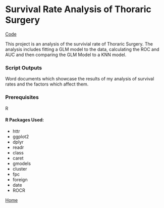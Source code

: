 # Survival Rate Analysis of Thoraric Surgery

[Code](https://github.com/danjsiegel/Portfolio/tree/master/project%202)

This project is an analysis of the survivial rate of Thoraric Surgery. The analysis includes fitting a GLM model to the data, calculating the ROC and AUC and then comparing the GLM Model to a KNN model. 

### Script Outputs

Word documents which showcase the results of my analysis of survival rates and the factors which affect them.  

### Prerequisites

R 
#### R Packages Used:
* httr
* ggplot2
* dplyr
* readr
* class
* caret
* gmodels
* cluster
* fpc
* foreign
* date
* ROCR

[Home](https://danjsiegel.github.io/Portfolio/)